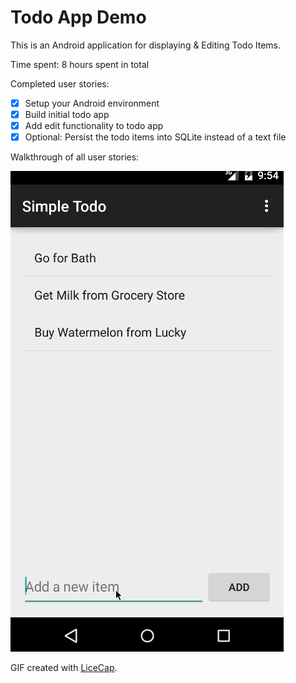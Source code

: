 # Todo App Demo
This is an Android application for displaying & Editing Todo Items.

Time spent: 8 hours spent in total

Completed user stories:

 * [x] Setup your Android environment
 * [x] Build initial todo app
 * [x] Add edit functionality to todo app
 * [x] Optional: Persist the todo items into SQLite instead of a text file

Walkthrough of all user stories:

![Video Walkthrough](TodoAppWalkThrough.gif)

GIF created with [LiceCap](http://www.cockos.com/licecap/).
